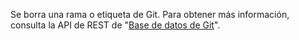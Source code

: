 Se borra una rama o etiqueta de Git. Para obtener más información, consulta la API de REST de "[Base de datos de Git](/rest/reference/git#delete-a-reference)".
